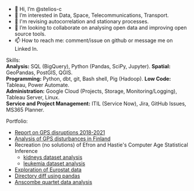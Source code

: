 - 👋 Hi, I’m @stelios-c
- 👀 I’m interested in Data, Space, Telecommunications, Transport. 
- 🌱 I'm revising autocorrelation and stationary processes.
- 💞️ I’m looking to collaborate on analysing open data and improving open source tools.
- 📫 How to reach me: comment/issue on github or message me on Linked In.

Skills:  
**Analysis:** SQL (BigQuery), Python (Pandas, SciPy, Jupyter). **Spatial:** GeoPandas, PostGIS, QGIS.  
**Programming:** Python, dbt, git, Bash shell, Pig (Hadoop). **Low Code:** Tableau, Power Automate.  
**Administration:** Google Cloud (Projects, Storage, Monitoring/Logging), Tableau Server, Linux.  
**Service and Project Management:** ITIL (Service Now), Jira, GitHub Issues, MS365 Planner.  

Portfolio:
- [Report on GPS disruptions 2018-2021](https://github.com/stelios-c/GPS_analysis/blob/main/GPS_interference_analysis.md)
- [Analysis of GPS disturbances in Finland](https://github.com/stelios-c/GPS_analysis/blob/main/finland_disturbances.ipynb)
- Recreation (no solutions) of Efron and Hastie's Computer Age Statistical Inference
  - [kidneys dataset analysis](https://github.com/stelios-c/stat_inf_public/blob/main/kidneys_no_solutions.ipynb)
  - [leukemia dataset analysis](https://github.com/stelios-c/stat_inf_public/blob/main/all_aml.ipynb)
- [Exploration of Eurostat data](https://github.com/stelios-c/eurostat_eda)
- [Directory diff using pandas](https://github.com/stelios-c/utilities/blob/main/generate_data.ipynb)
- [Anscombe quartet data analysis](https://github.com/stelios-c/stat_inf_public/blob/main/anscombe/anscombe.ipynb)
<!---
stelios-c/stelios-c is a ✨ special ✨ repository because its `README.md` (this file) appears on your GitHub profile.
You can click the Preview link to take a look at your changes.
--->
